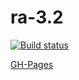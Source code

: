 # ra-3.2

[![Build status](https://ci.appveyor.com/api/projects/status/2u1ma802yi99v9o0?svg=true)](https://ci.appveyor.com/project/i-hit/ra-3-2)

[GH-Pages](https://i-hit.github.io/ra-3.2/)
